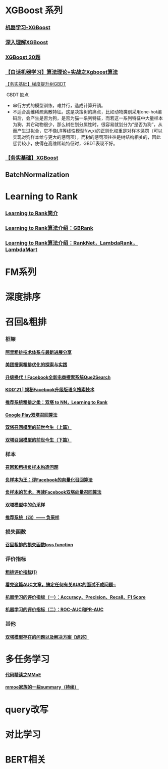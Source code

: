 # XGBoost 系列

### [机器学习-XGBoost](https://zhuanlan.zhihu.com/p/105612830)

### [深入理解XGBoost](https://zhuanlan.zhihu.com/p/83901304)

### [XGBoost 20题](https://www.cnblogs.com/cassielcode/p/12469053.html)

### [【白话机器学习】算法理论+实战之Xgboost算法](https://zhuanlan.zhihu.com/p/139635028)

[【务实基础】梯度提升树GBDT](https://zhuanlan.zhihu.com/p/338122487)

​	GBDT 缺点

- 串行方式的模型训练，难并行，造成计算开销。
- 不适合高维稀疏离散特征。这是决策树的痛点，比如动物类别采用one-hot编码后，会产生是否为狗，是否为猫一系列特征，而若这一系列特征中大量样本为狗，其它动物很少，那么树在划分属性时，很容易就划分为“是否为狗”，从而产生过拟合，它不像LR等线性模型f(w,x)的正则化权重是对样本惩罚（可以实现对狗样本给与更大的惩罚项），而树的惩罚项往往是树结构相关的，因此惩罚较小，使得在高维稀疏特征时，GBDT表现不好。

### [【务实基础】XGBoost](https://zhuanlan.zhihu.com/p/340223260)

## BatchNormalization

# Learning to Rank

### [Learning to Rank简介](https://www.cnblogs.com/bentuwuying/p/6681943.html)

### [Learning to Rank算法介绍：GBRank](https://www.cnblogs.com/bentuwuying/p/6684585.html)

### [Learning to Rank算法介绍：RankNet，LambdaRank，LambdaMart ](https://www.cnblogs.com/bentuwuying/p/6690836.html)

# FM系列

# 深度排序

# 召回&粗排

### 框架

#### [阿里粗排技术体系与最新进展分享](https://zhuanlan.zhihu.com/p/355828527)

#### [美团搜索粗排优化的探索与实践](https://zhuanlan.zhihu.com/p/553953132)

#### [升级换代！Facebook全新电商搜索系统Que2Search](https://zhuanlan.zhihu.com/p/428495241)

#### [KDD'21 | 揭秘Facebook升级版语义搜索技术](https://zhuanlan.zhihu.com/p/415516966)

#### [推荐系统粗排之柔：双塔 to NN，Learning to Rank](https://zhuanlan.zhihu.com/p/426679177)

#### [Google Play双塔召回算法](https://zhuanlan.zhihu.com/p/533449018)

#### [双塔召回模型的前世今生（上篇）](https://zhuanlan.zhihu.com/p/430503952)

#### [双塔召回模型的前世今生（下篇）](https://zhuanlan.zhihu.com/p/441597009)

### 样本

#### [召回和粗排负样本构造问题](https://zhuanlan.zhihu.com/p/352961688)

#### [负样本为王：评Facebook的向量化召回算法](https://zhuanlan.zhihu.com/p/165064102)

#### [负样本的艺术，再读Facebook双塔向量召回算法](https://zhuanlan.zhihu.com/p/386913612)

#### [双塔模型中的负采样](https://zhuanlan.zhihu.com/p/406783325)

#### [推荐系统（四）—— 负采样](https://zhuanlan.zhihu.com/p/456088223)

### 损失函数

#### [召回粗排的损失函数loss function](https://zhuanlan.zhihu.com/p/557416100)

### 评价指标

#### [粗排评价指标(1)](https://zhuanlan.zhihu.com/p/340250384)

#### [看完这篇AUC文章，搞定任何有关AUC的面试不成问题~](https://zhuanlan.zhihu.com/p/360765777)

#### [机器学习的评价指标（一）：Accuracy、Precision、Recall、F1 Score](https://zhuanlan.zhihu.com/p/364253497)

#### [机器学习的评价指标（二）：ROC-AUC和PR-AUC](https://zhuanlan.zhihu.com/p/364299008)

### 其他

#### [双塔模型存在的问题以及解决方案【综述】](https://zhuanlan.zhihu.com/p/567981161)



# 多任务学习

#### [代码精读之MMoE](https://zhuanlan.zhihu.com/p/551786848)

#### [mmoe家族的一些summary（待续）](https://zhuanlan.zhihu.com/p/538209695)

# query改写

# 对比学习

# BERT相关